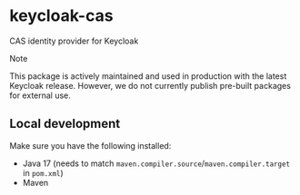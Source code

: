 # keycloak-cas
CAS identity provider for Keycloak

> [!NOTE]
> This package is actively maintained and used in production with the latest Keycloak release. However, we do not currently publish pre-built packages for external use.

## Local development
Make sure you have the following installed:
- Java 17 (needs to match `maven.compiler.source`/`maven.compiler.target` in `pom.xml`)
- Maven
